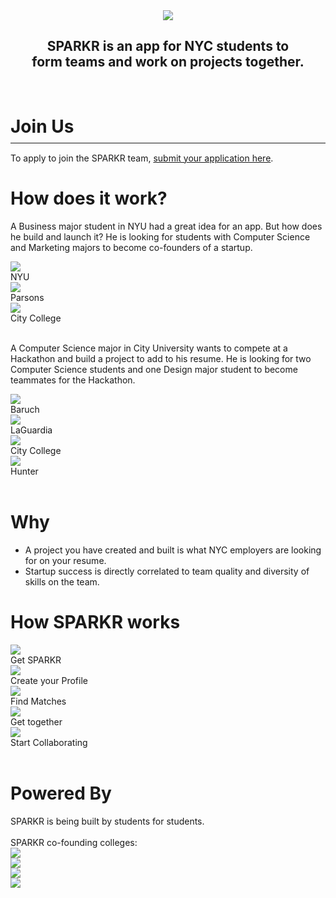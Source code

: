 <center>
  <div><img src="/imgs/sparkr_logo.png"></div>
  <h2>SPARKR is an app for NYC students to<br>
  form teams and work on projects together.</h2>
</center>
<br>

# Join Us
<hr style="margin-top: -10px; margin-bottom: 15px" />
<p>
  To apply to join the SPARKR team, <a href="https://docs.google.com/forms/d/e/1FAIpQLSd1cDWObND-hebe3ddNN03gIhMR6Ew8RjAsoqQjZ7NnRf4nhA/viewform?usp=send_form">submit your application here</a>.
</p>

# How does it work?

A Business major student in NYU had a great idea for an app. But how does he build and launch it? He is looking for students with Computer Science and Marketing majors to become co-founders of a startup.

<div class="container-fluid">
  <div class="col-md-4 col-xs-4">
    <div>
      <img class="student-image center-block" src="/imgs/student1.png">
      <div class="text-center">NYU</div>
    </div>
  </div>
  <div class="col-md-4 col-xs-4">
    <div>
      <img class="student-image center-block" src="/imgs/student2.png">
      <div class="text-center">Parsons</div>
    </div>
  </div>
  <div class="col-md-4 col-xs-4">
    <div>
      <img class="student-image center-block" src="/imgs/student3.png">
      <div class="text-center">City College</div>
    </div>
  </div>
</div>
<br>

A Computer Science major in City University wants to compete at a Hackathon and build a project to add to his resume. He is looking for two Computer Science students and one Design major student to become teammates for the Hackathon.

<div class="container-fluid">
  <div class="col-md-3 col-xs-6">
    <div>
      <img class="student-image center-block" src="/imgs/student4.png">
      <div class="text-center">Baruch</div>
    </div>
  </div>
  <div class="col-md-3 col-xs-6">
    <div>
      <img class="student-image center-block" src="/imgs/student5.png">
      <div class="text-center">LaGuardia</div>
    </div>
  </div>
  <div class="col-md-3 col-xs-6">
    <div>
      <img class="student-image center-block" src="/imgs/student6.png">
      <div class="text-center">City College</div>
    </div>
  </div>
  <div class="col-md-3 col-xs-6">
    <div>
      <img class="student-image center-block" src="/imgs/student7.png">
      <div class="text-center">Hunter</div>
    </div>
  </div>
</div>
<br>

# Why

* A project you have created and built is what NYC employers are looking for on your resume.
* Startup success is directly correlated to team quality and diversity of skills on the team.

# How SPARKR works

<div class="container-fluid">
  <div class="col-md-5ths col-xs-6">
    <div>
      <img class="student-image center-block" src="/imgs/sparkr_mobile_phone.png">
      <div class="text-center">Get SPARKR</div>
    </div>
  </div>
  <div class="col-md-5ths col-xs-6">
    <div>
      <img class="student-image center-block" src="/imgs/sparkr_profile.png">
      <div class="text-center">Create your Profile</div>
    </div>
  </div>
  <div class="col-md-5ths col-xs-6">
    <div>
      <img class="student-image center-block" src="/imgs/sparkr_team_matches.png">
      <div class="text-center">Find Matches</div>
    </div>
  </div>
  <div class="col-md-5ths col-xs-6">
    <div>
      <img class="student-image center-block" src="/imgs/coffee.png">
      <div class="text-center">Get together</div>
    </div>
  </div>
  <div class="col-md-5ths col-xs-12">
    <div>
      <img class="student-image center-block" src="/imgs/sparkr_team.png">
      <div class="text-center">Start Collaborating</div>
    </div>
  </div>
</div>
<br>

# Powered By

<div>SPARKR is being built by students for students.</div>
<br>
<div>SPARKR co-founding colleges:</div>

<div class="container-fluid">
  <div class="col-md-3 col-xs-6">
      <img src="/imgs/cuny_logo.png">
  </div>
  <div class="col-md-3 col-xs-6">
      <img src="/imgs/bmcc_logo.png">
  </div>
  <div class="col-md-3 col-xs-6">
      <img src="/imgs/parsons_logo.png">
  </div>
  <div class="col-md-3 col-xs-6">
      <img src="/imgs/nyu_logo.png">
  </div>
</div>
